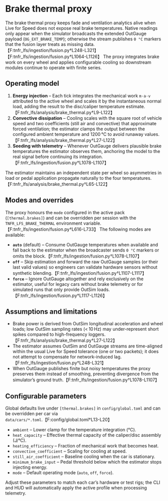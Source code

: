 # Brake thermal proxy

The brake thermal proxy keeps fade and ventilation analytics alive when Live for Speed does not expose real brake temperatures. Native readings only appear when the simulator broadcasts the extended OutGauge payload (`OG_EXT_BRAKE_TEMP`); otherwise the stream publishes `0 °C` markers that the fusion layer treats as missing data.【F:tnfr_lfs/ingestion/fusion.py†L248-L321】【F:tnfr_lfs/ingestion/fusion.py†L1064-L1126】 The proxy integrates brake work on every wheel and applies configurable cooling so downstream modules continue to operate with finite series.

## Operating model

1. **Energy injection** – Each tick integrates the mechanical work `m·a·v` attributed to the active wheel and scales it by the instantaneous normal load, adding the result to the disc/caliper temperature estimate.【F:tnfr_lfs/analysis/brake_thermal.py†L9-L122】
2. **Convective dissipation** – Cooling scales with the square root of vehicle speed and two coefficients (still air and convective) that approximate forced ventilation; the estimator clamps the output between the configured ambient temperature and 1200 °C to avoid runaway values.【F:tnfr_lfs/analysis/brake_thermal.py†L27-L122】
3. **Seeding with telemetry** – Whenever OutGauge delivers plausible brake temperatures the estimator observes them, anchoring the model to the real signal before continuing its integration.【F:tnfr_lfs/ingestion/fusion.py†L1078-L1107】

The estimator maintains an independent state per wheel so asymmetries in load or pedal application propagate naturally to the four temperatures.【F:tnfr_lfs/analysis/brake_thermal.py†L65-L122】

## Modes and overrides

The proxy honours the `mode` configured in the active pack (`[thermal.brakes]`) and can be overridden per session with the `TNFR_LFS_BRAKE_THERMAL` environment variable.【F:tnfr_lfs/ingestion/fusion.py†L616-L733】 The following modes are available:

- **`auto`** (default) – Consume OutGauge temperatures when available and fall back to the estimator when the broadcaster sends `0 °C` markers or omits the block.【F:tnfr_lfs/ingestion/fusion.py†L1078-L1107】
- **`off`** – Skip estimation and forward the raw OutGauge samples (or their last valid values) so engineers can validate hardware sensors without synthetic blending.【F:tnfr_lfs/ingestion/fusion.py†L1107-L1117】
- **`force`** – Ignore OutGauge altogether and rely exclusively on the estimator, useful for legacy cars without brake telemetry or for simulated runs that only provide OutSim loads.【F:tnfr_lfs/ingestion/fusion.py†L1117-L1126】

## Assumptions and limitations

- Brake power is derived from OutSim longitudinal acceleration and wheel loads; low OutSim sampling rates (< 10 Hz) may under-represent short spikes compared to high-frequency loggers.【F:tnfr_lfs/analysis/brake_thermal.py†L27-L122】
- The estimator assumes OutSim and OutGauge streams are time-aligned within the usual Live for Speed tolerance (one or two packets); it does not attempt to compensate for network-induced lag.【F:tnfr_lfs/ingestion/fusion.py†L248-L321】
- When OutGauge publishes finite but noisy temperatures the proxy preserves them instead of smoothing, preventing divergence from the simulator’s ground truth.【F:tnfr_lfs/ingestion/fusion.py†L1078-L1107】

## Configurable parameters

Global defaults live under `[thermal.brakes]` in `config/global.toml` and can be overridden per car via `data/cars/*.toml`.【F:config/global.toml†L13-L20】

- `ambient` – Lower clamp for the temperature integration (°C).
- `heat_capacity` – Effective thermal capacity of the caliper/disc assembly (J/°C).
- `heating_efficiency` – Fraction of mechanical work that becomes heat.
- `convective_coefficient` – Scaling for cooling at speed.
- `still_air_coefficient` – Baseline cooling when the car is stationary.
- `minimum_brake_input` – Pedal threshold below which the estimator stops injecting energy.
- `mode` – Default operating mode (`auto`, `off`, `force`).

Adjust these parameters to match each car’s hardware or test rigs; the CLI and HUD will automatically apply the active profile when processing telemetry.
